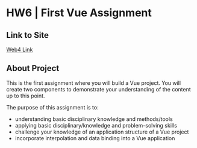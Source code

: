 # HW6 | First Vue Assignment

## Link to Site

[Web4 Link]()

## About Project

This is the first assignment where you will build a Vue project. You will create two components to demonstrate your understanding of the content up to this point.

The purpose of this assignment is to:

- understanding basic disciplinary knowledge and methods/tools
- applying basic disciplinary/knowledge and problem-solving skills
- challenge your knowledge of an application structure of a Vue project
- incorporate interpolation and data binding into a Vue application
